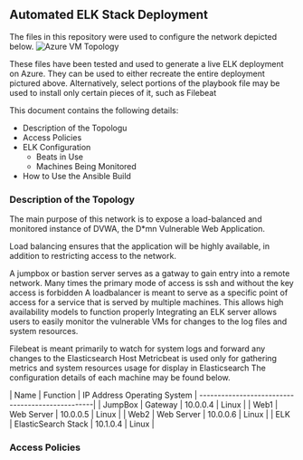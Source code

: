 ## Automated ELK Stack Deployment

The files in this repository were used to configure the network depicted below.
![Azure VM Topology](https://user-images.githubusercontent.com/61891953/169565344-9e34df08-6bcc-4ed1-abda-8ade9e5035f4.png)

These files have been tested and used to generate a live ELK deployment on Azure. They can be used to either recreate the entire deployment pictured above. Alternatively, select portions of the playbook file may be used to install only certain pieces of it, such as Filebeat

This document contains the following details:
- Description of the Topologu
- Access Policies
- ELK Configuration
  - Beats in Use
  - Machines Being Monitored
- How to Use the Ansible Build

### Description of the Topology
The main purpose of this network is to expose a load-balanced and monitored instance of DVWA, the D*mn Vulnerable Web Application.

Load balancing ensures that the application will be highly available, in addition to restricting access to the network.

A jumpbox or bastion server serves as a gatway to gain entry into a remote network. Many times the primary mode of access is ssh and without the key access is forbidden
A loadbalancer is meant to serve as a specific point of access for a service that is served by multiple machines. This allows high availability models to function properly
Integrating an ELK server allows users to easily monitor the vulnerable VMs for changes to the log files and system resources.

Filebeat is meant primarily to watch for system logs and forward any changes to the Elasticsearch Host
Metricbeat is used only for gathering metrics and system resources usage for display in Elasticsearch
The configuration details of each machine may be found below.

| Name | Function	| IP Address	Operating System |
-------------------------------------------------|
| JumpBox | Gateway	| 10.0.0.4	| Linux          |
| Web1	| Web Server	| 10.0.0.5 |	Linux        |
| Web2	| Web Server	| 10.0.0.6	| Linux        |
| ELK	| ElasticSearch Stack	| 10.1.0.4 | Linux   |

### Access Policies

